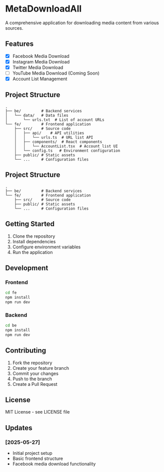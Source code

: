 # MetaDownloadAll

A comprehensive application for downloading media content from various sources.

## Features

- [x] Facebook Media Download
- [x] Instagram Media Download
- [x] Twitter Media Download
- [ ] YouTube Media Download (Coming Soon)
- [x] Account List Management

## Project Structure

```
.
├── be/         # Backend services
│   └── data/   # Data files
│       └── urls.txt  # List of account URLs
└── fe/         # Frontend application
    ├── src/    # Source code
    │   ├── api/    # API utilities
    │   │   └── urls.ts  # URL list API
    │   ├── components/  # React components
    │   │   └── AccountList.tsx  # Account list UI
    │   └── config.ts   # Environment configuration
    ├── public/ # Static assets
    └── ...     # Configuration files
```

## Project Structure

```
.
├── be/         # Backend services
└── fe/         # Frontend application
    ├── src/    # Source code
    ├── public/ # Static assets
    └── ...     # Configuration files
```

## Getting Started

1. Clone the repository
2. Install dependencies
3. Configure environment variables
4. Run the application

## Development

### Frontend

```bash
cd fe
npm install
npm run dev
```

### Backend

```bash
cd be
npm install
npm run dev
```

## Contributing

1. Fork the repository
2. Create your feature branch
3. Commit your changes
4. Push to the branch
5. Create a Pull Request

## License

MIT License - see LICENSE file

## Updates

### [2025-05-27]
- Initial project setup
- Basic frontend structure
- Facebook media download functionality
